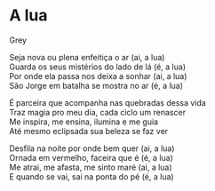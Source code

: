 # A lua
Grey

Seja nova ou plena enfeitiça o ar (ai, a lua)  
Guarda os seus mistérios do lado de lá (é, a lua)  
Por onde ela passa nos deixa a sonhar (ai, a lua)  
São Jorge em batalha se mostra no ar (é, a lua)  

É parceira que acompanha nas quebradas dessa vida  
Traz magia pro meu dia, cada ciclo um renascer  
Me inspira, me ensina, ilumina e me guia  
Até mesmo eclipsada sua beleza se faz ver

Desfila na noite por onde bem quer (ai, a lua)  
Ornada em vermelho, faceira que é (é, a lua)  
Me atrai, me afasta, me sinto maré (ai, a lua)  
E quando se vai, sai na ponta do pé (é, a lua)
